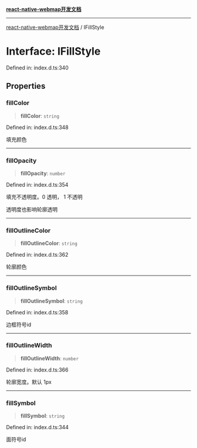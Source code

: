 [**react-native-webmap开发文档**](../README.md)

***

[react-native-webmap开发文档](../globals.md) / IFillStyle

# Interface: IFillStyle

Defined in: index.d.ts:340

## Properties

### fillColor

> **fillColor**: `string`

Defined in: index.d.ts:348

填充颜色

***

### fillOpacity

> **fillOpacity**: `number`

Defined in: index.d.ts:354

填充不透明度。0 透明， 1 不透明

透明度也影响轮廓透明

***

### fillOutlineColor

> **fillOutlineColor**: `string`

Defined in: index.d.ts:362

轮廓颜色

***

### fillOutlineSymbol

> **fillOutlineSymbol**: `string`

Defined in: index.d.ts:358

边框符号id

***

### fillOutlineWidth

> **fillOutlineWidth**: `number`

Defined in: index.d.ts:366

轮廓宽度。默认 1px

***

### fillSymbol

> **fillSymbol**: `string`

Defined in: index.d.ts:344

面符号id

